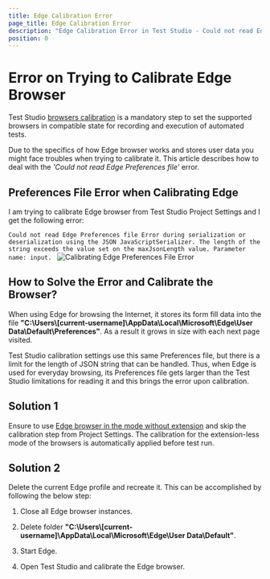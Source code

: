 ```yaml
---
title: Edge Calibration Error
page_title: Edge Calibration Error
description: "Edge Calibration Error in Test Studio - Could not read Edge Preferences file Error during serialization or deserialization. The length of the string exceeds the value set on the maxJsonLength value." 
position: 0
---
```

# Error on Trying to Calibrate Edge Browser 

Test Studio <a href="/prerequisites/configure-your-browser/browser-configuration" target="_blank">browsers calibration</a> is a mandatory step to set the supported browsers in compatible state for recording and execution of automated tests.

Due to the specifics of how Edge browser works and stores user data you might face troubles when trying to calibrate it. This article describes how to deal with the _'Could not read Edge Preferences file'_ error.

## Preferences File Error when Calibrating Edge

I am trying to calibrate Edge browser from Test Studio Project Settings and I get the following error:

`Could not read Edge Preferences file Error during serialization or deserialization using the JSON JavaScriptSerializer. The length of the string exceeds the value set on the maxJsonLength value. Parameter name: input.
`
![Calibrating Edge Preferences File Error](/img/knowledge-base/browsers-kb/calibration-error-preferences-file/fig1.png)

## How to Solve the Error and Calibrate the Browser?

When using Edge for browsing the Internet, it stores its form fill data into the file  __"C:\Users\\[current-username]\AppData\Local\Microsoft\Edge\User Data\Default\Preferences"__. As a result it grows in size with each next page visited.

Test Studio calibration settings use this same Preferences file, but there is a limit for the length of JSON string that can be handled. Thus, when Edge is used for everyday browsing, its Preferences file gets larger than the Test Studio limitations for reading it and this brings the error upon calibration.

## Solution 1

Ensure to use <a href="/prerequisites/configure-your-browser/edge-chromium#using-extension-for-edge-chromium-automation-optional" target="_blank">Edge browser in the mode without extension</a> and skip the calibration step from Project Settings. The calibration for the extension-less mode of the browsers is automatically applied before test run.

## Solution 2

Delete the current Edge profile and recreate it. This can be accomplished by following the below step:

1. Close all Edge browser instances.

2. Delete folder __"C:\Users\\[current-username]\AppData\Local\Microsoft\Edge\User Data\Default"__.

3. Start Edge.

4. Open Test Studio and calibrate the Edge browser.
